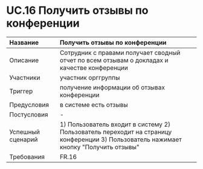 # UC.16 Получить отзывы по конференции
<!-- Подробное описание сценария использования системы с привязкой к ролям участников и задействованным бизнес-сущностям 
https://confluence.mts.ru/pages/viewpage.action?pageId=375782119 
-->
| Название | Получить отзывы по конференции |
|:---------------------------|:------|
| Описание | Сотрудник с правами получает сводный отчет по всем отзывам о докладах и качестве конференции |
| Участники | участник орггруппы |
| Триггер | получение информации об отзывах конференции |
| Предусловия | в системе есть отзывы |
| Постусловия | - |
| Успешный сценарий | 1) Пользователь входит в систему 2) Пользователь переходит на страницу конференции 3) Пользователь нажимает кнопку "Получить отзывы" |
| Требования | FR.16 |

